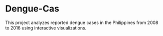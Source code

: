 # Dengue-Cas
This project analyzes reported dengue cases in the Philippines from 2008 to 2016 using interactive visualizations. 
